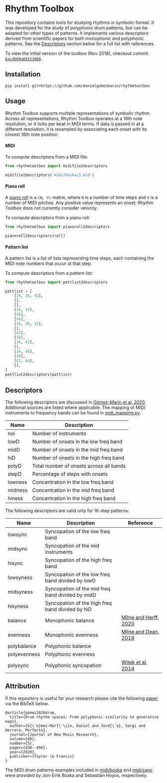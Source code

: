 # Rhythm Toolbox

This repository contains tools for studying rhythms in symbolic format. It was developed for the study of polyphonic
drum patterns, but can be adapted for other types of patterns. It implements various descriptors derived from scientific
papers for both monophonic and polyphonic patterns. See the [Descriptors](#descriptors) section below for a full list
with references.

To view the initial version of the toolbox (Nov 2018), checkout
commit [`6acdb69a60153d08`](https://github.com/danielgomezmarin/rhythmtoolbox/tree/6acdb69a60153d0874da87560df3d7c62765e27a).

## Installation

```
pip install git+https://github.com/danielgomezmarin/rhythmtoolbox
```

## Usage

Rhythm Toolbox supports multiple representations of symbolic rhythm. Across all representations, Rhythm Toolbox operates
at a 16th note resolution, or 4 ticks per beat in MIDI terms. If data is passed in at a different resolution, it is
resampled by associating each onset with its closest 16th note position.

#### MIDI

To compute descriptors from a MIDI file:

```python
from rhythmtoolbox import midifile2descriptors

midifile2descriptors('midi/boska/3.mid')
```

#### Piano roll

A [piano roll](https://en.wikipedia.org/wiki/Piano_roll#In_digital_audio_workstations) is a `(N, V)` matrix, where `N`
is a number of time steps and `V` is a number of MIDI pitches. Any positive value represents an onset; Rhythm Toolbox
does not currently consider velocity.

To compute descriptors from a piano roll:

```python
from rhythmtoolbox import pianoroll2descriptors

pianoroll2descriptors(roll)
```

#### Pattern list

A pattern list is a list of lists representing time steps, each containing the MIDI note numbers that occur at that
step.

To compute descriptors from a pattern list:

```python
from rhythmtoolbox import pattlist2descriptors

pattlist = [
    [36, 38, 42],
    [],
    [],
    [38, 42],
    [46],
    [46],
    [36, 38, 42],
    [],
    [42],
    [38],
    [36, 42],
    [],
    [38, 46],
    [46],
    [42, 64],
    [],
]
pattlist2descriptors(pattlist)
```

## Descriptors

The following descriptors are discussed in [Gómez-Marín et al, 2020](https://doi.org/10.1080/09298215.2020.1806887).
Additional sources are listed where applicable. The mapping of MIDI instruments to frequency bands can be found
in [midi_mapping.py](./rhythmtoolbox/midi_mapping.py).

| Name    | Description                             |
|---------|-----------------------------------------|
| noi     | Number of instruments                   |
| lowD    | Number of onsets in the low freq band   |
| midD    | Number of onsets in the mid freq band   |
| hiD     | Number of onsets in the high freq band  |
| polyD   | Total number of onsets across all bands |
| stepD   | Percentage of steps with onsets         |
| lowness | Concentration in the low freq band      |
| midness | Concentration in the mid freq band      |
| hiness  | Concentration in the high freq band     |

The following descriptors are valid only for 16-step patterns:

| Name         | Description                                      | Reference                                                                |
|--------------|--------------------------------------------------|--------------------------------------------------------------------------|
| lowsync      | Syncopation of the low freq band                 |                                                                          |
| midsync      | Syncopation of the mid instruments               |                                                                          |
| hisync       | Syncopation of the high freq band                |                                                                          |
| lowsyness    | Syncopation of the low freq band divided by lowD |                                                                          |
| midsyness    | Syncopation of the mid freq band divided by midD |                                                                          |
| hisyness     | Syncopation of the high freq band divided by hiD |                                                                          |
| balance      | Monophonic balance                               | [Milne and Herff, 2020](https://doi.org/10.1016/j.cognition.2020.104233) |
| evenness     | Monophonic evenness                              | [Milne and Dean, 2016](https://doi.org/10.1162/COMJ_a_00343)             |
| polybalance  | Polyphonic balance                               |                                                                          |
| polyevenness | Polyphonic evenness                              |                                                                          |
| polysync     | Polyphonic syncopation                           | [Witek et al, 2014](https://doi.org/10.1371/journal.pone.0094446)        |

## Attribution

If this repository is useful for your research please cite the
following [paper](https://doi.org/10.1080/09298215.2020.1806887)
via the BibTeX below.

    @article{gomez2020drum,
      title={Drum rhythm spaces: From polyphonic similarity to generative maps},
      author={G{\'o}mez-Mar{\'\i}n, Daniel and Jord{\`a}, Sergi and Herrera, Perfecto},
      journal={Journal of New Music Research},
      volume={49},
      number={5},
      pages={438--456},
      year={2020},
      publisher={Taylor \& Francis}
    }

The MIDI drum patterns examples included in [midi/boska](./midi/boska) and [midi/sano](./midi/sano) were provided by
Jon-Eirik Boska and Sebastián Hoyos, respectively.
